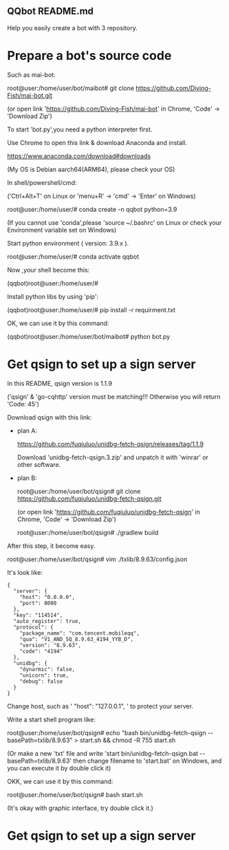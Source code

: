 ## QQbot README.md
Help you easily create a bot with 3 repository.

# Prepare a bot's source code
Such as mai-bot:

root@user:/home/user/bot/maibot# git clone https://github.com/Diving-Fish/mai-bot.git

(or open link 'https://github.com/Diving-Fish/mai-bot' in Chrome, 'Code' -> 'Download Zip')

To start 'bot.py',you need a python interpreter first.

Use Chrome to open this link & download Anaconda and install.

https://www.anaconda.com/download#downloads

(My OS is Debian aarch64(ARM64), please check your OS)

In shell/powershell/cmd:

('Ctrl+Alt+T' on Linux or 'menu+R' -> 'cmd' -> 'Enter' on Windows)

root@user:/home/user/# conda create -n qqbot python=3.9

(If you cannot use 'conda',please 'source ~/.bashrc' on Linux or check your Environment variable set on Windows)

Start python environment ( version: 3.9.x ).

root@user:/home/user/# conda activate qqbot

Now ,your shell become this:

(qqbot)root@user:/home/user/# 

Install python libs by using 'pip':

(qqbot)root@user:/home/user/# pip install -r requirment.txt

OK, we can use it by this command:

(qqbot)root@user:/home/user/bot/maibot# python bot.py

# Get qsign to set up a sign server
In this README, qsign version is 1.1.9 

('qsign' & 'go-cqhttp' version must be matching!!! Otherwise you will return 'Code: 45')

Download qsign with this link:

 - plan A:

    https://github.com/fuqiuluo/unidbg-fetch-qsign/releases/tag/1.1.9

    Download 'unidbg-fetch-qsign.3.zip' and unpatch it with 'winrar' or other software.

 - plan B:

    root@user:/home/user/bot/qsign# git clone https://github.com/fuqiuluo/unidbg-fetch-qsign.git

    (or open link 'https://github.com/fuqiuluo/unidbg-fetch-qsign' in Chrome, 'Code' -> 'Download Zip')

    root@user:/home/user/bot/qsign# ./gradlew build

After this step, it become easy.

root@user:/home/user/bot/qsign# vim ./txlib/8.9.63/config.json

It's look like:

    {
      "server": {
        "host": "0.0.0.0",
        "port": 8080
      },
      "key": "114514",
      "auto_register": true,
      "protocol": {
        "package_name": "com.tencent.mobileqq",
        "qua": "V1_AND_SQ_8.9.63_4194_YYB_D",
        "version": "8.9.63",
        "code": "4194"
      },
      "unidbg": {
        "dynarmic": false,
        "unicorn": true,
        "debug": false
      }
    }

Change host, such as ' "host": "127.0.0.1", ' to protect your server.

Write a start shell program like:

root@user:/home/user/bot/qsign# echo "bash bin/unidbg-fetch-qsign --basePath=txlib/8.9.63" > start.sh && chmod -R 755 start.sh

(Or make a new 'txt' file and write 'start bin/unidbg-fetch-qsign.bat --basePath=txlib/8.9.63' then change filename to 'start.bat' on Windows, and you can execute it by double click it)

OKK, we can use it by this command:

root@user:/home/user/bot/qsign# bash start.sh

(It's okay with graphic interface, try double click it.)

# Get qsign to set up a sign server


















